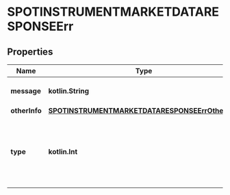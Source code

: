 
# SPOTINSTRUMENTMARKETDATARESPONSEErr

## Properties
Name | Type | Description | Notes
------------ | ------------- | ------------- | -------------
**message** | **kotlin.String** | A message describing the error |  [optional]
**otherInfo** | [**SPOTINSTRUMENTMARKETDATARESPONSEErrOtherInfo**](SPOTINSTRUMENTMARKETDATARESPONSEErrOtherInfo.md) |  |  [optional]
**type** | **kotlin.Int** | A public facing error type. If you want to treat a specific error use the type. |  [optional]



